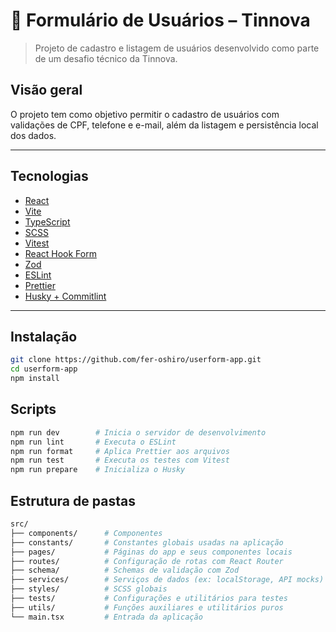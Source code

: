 # 🧾 Formulário de Usuários – Tinnova

> Projeto de cadastro e listagem de usuários desenvolvido como parte de um desafio técnico da Tinnova.

## Visão geral

O projeto tem como objetivo permitir o cadastro de usuários com validações de CPF, telefone e e-mail, além da listagem e persistência local dos dados.

---

## Tecnologias

- [React](https://reactjs.org/)
- [Vite](https://vitejs.dev/)
- [TypeScript](https://www.typescriptlang.org/)
- [SCSS](https://sass-lang.com/)
- [Vitest](https://vitest.dev/)
- [React Hook Form](https://react-hook-form.com/)
- [Zod](https://zod.dev/)
- [ESLint](https://eslint.org/)
- [Prettier](https://prettier.io/)
- [Husky + Commitlint](https://typicode.github.io/husky/#/)

---

## Instalação

```bash
git clone https://github.com/fer-oshiro/userform-app.git
cd userform-app
npm install
```

## Scripts

```bash
npm run dev        # Inicia o servidor de desenvolvimento
npm run lint       # Executa o ESLint
npm run format     # Aplica Prettier aos arquivos
npm run test       # Executa os testes com Vitest
npm run prepare    # Inicializa o Husky
```

## Estrutura de pastas

```bash
src/
├── components/      # Componentes
├── constants/       # Constantes globais usadas na aplicação
├── pages/           # Páginas do app e seus componentes locais
├── routes/          # Configuração de rotas com React Router
├── schema/          # Schemas de validação com Zod
├── services/        # Serviços de dados (ex: localStorage, API mocks)
├── styles/          # SCSS globais
├── tests/           # Configurações e utilitários para testes
├── utils/           # Funções auxiliares e utilitários puros
└── main.tsx         # Entrada da aplicação
```
